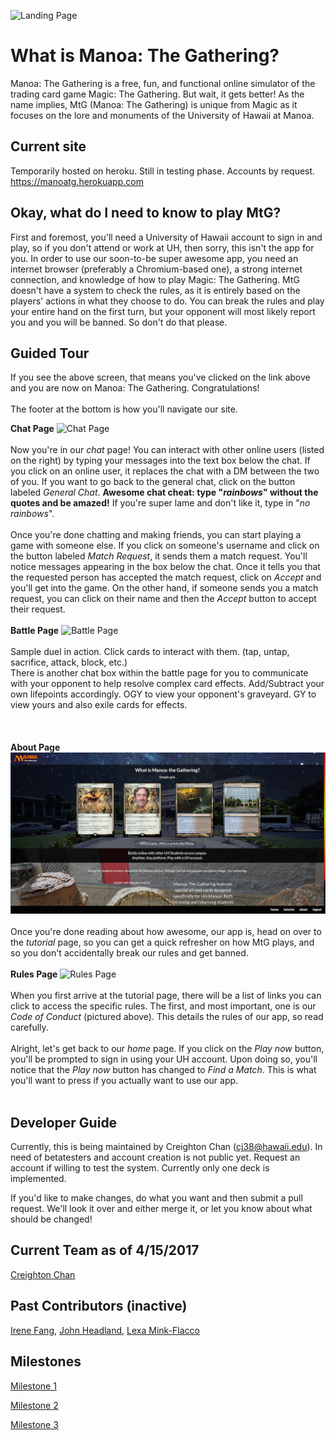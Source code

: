![Landing Page](/screenshots/landing.png)

# What is Manoa: The Gathering?

Manoa: The Gathering is a free, fun, and functional online simulator of the trading card game Magic: The Gathering. But wait, it gets better! As the name implies, MtG (Manoa: The Gathering) is unique from Magic as it focuses on the lore and monuments of the University of Hawaii at Manoa.

## Current site
Temporarily hosted on heroku. Still in testing phase. Accounts by request.
https://manoatg.herokuapp.com

## Okay, what do I need to know to play MtG?

First and foremost, you'll need a University of Hawaii account to sign in and play, so if you don't attend or work at UH, then sorry, this isn't the app for you. In order to use our soon-to-be super awesome app, you need an internet browser (preferably a Chromium-based one), a strong internet connection, and knowledge of how to play Magic: The Gathering. MtG doesn't have a system to check the rules, as it is entirely based on the players' actions in what they choose to do. You can break the rules and play your entire hand on the first turn, but your opponent will most likely report you and you will be banned. So don't do that please.

## Guided Tour

If you see the above screen, that means you've clicked on the link above and you are now on Manoa: The Gathering. Congratulations!
<br>
<br>
The footer at the bottom is how you'll navigate our site.
<br>

**Chat Page**
![Chat Page](/screenshots/chatroom.png)
<br>
<br>
Now you're in our _chat_ page! You can interact with other online users (listed on the right) by typing your messages into the text box below the chat. If you click on an online user, it replaces the chat with a DM between the two of you. If you want to go back to the general chat, click on the button labeled _General Chat_. **Awesome chat cheat: type "_rainbows_" without the quotes and be amazed!** If you're super lame and don't like it, type in "_no rainbows_".
<br>
<br>
Once you're done chatting and making friends, you can start playing a game with someone else. If you click on someone's username and click on the button labeled _Match Request_, it sends them a match request. You'll notice messages appearing in the box below the chat. Once it tells you that the requested person has accepted the match request, click on _Accept_ and you'll get into the game. On the other hand, if someone sends you a match request, you can click on their name and then the _Accept_ button to accept their request.
<br>
<br>
**Battle Page**
![Battle Page](/screenshots/play.png)
<br>
<br>
Sample duel in action. Click cards to interact with them. (tap, untap, sacrifice, attack, block, etc.)
<br>
There is another chat box within the battle page for you to communicate with your opponent to help resolve complex card effects. Add/Subtract your own lifepoints accordingly. OGY to view your opponent's graveyard. GY to view yours and also exile cards for effects.
<br>
<br>
<br>
<br>
**About Page**
![About Page](/screenshots/about.png)
<br>
<br>
Once you're done reading about how awesome, our app is, head on over to the _tutorial_ page, so you can get a quick refresher on how MtG plays, and so you don't accidentally break our rules and get banned.
<br>
<br>
**Rules Page**
![Rules Page](/screenshots/rules.png)
<br>
<br>
When you first arrive at the tutorial page, there will be a list of links you can click to access the specific rules. The first, and most important, one is our _Code of Conduct_ (pictured above). This details the rules of our app, so read carefully.
<br>
<br>
Alright, let's get back to our _home_ page. If you click on the _Play now_ button, you'll be prompted to sign in using your UH account. Upon doing so, you'll notice that the _Play now_ button has changed to _Find a Match_. This is what you'll want to press if you actually want to use our app.
<br>
<br>

## Developer Guide

Currently, this is being maintained by Creighton Chan (cj38@hawaii.edu). In need of betatesters and account creation is not public yet. Request an account if willing to test the system. Currently only one deck is implemented.

If you'd like to make changes, do what you want and then submit a pull request. We'll look it over and either merge it, or let you know about what should be changed!

## Current Team as of 4/15/2017
[Creighton Chan](https://creightonchan.github.io/)

## Past Contributors (inactive)

[Irene Fang](https://irene-f.github.io/), [John Headland](https://jheadland.github.io/), [Lexa Mink-Flacco](https://acvmf.github.io/)

## Milestones

[Milestone 1](https://github.com/manoa-the-gathering/ManoaTheGathering/projects/1)

[Milestone 2](https://github.com/manoa-the-gathering/ManoaTheGathering/projects/2)

[Milestone 3](https://github.com/manoa-the-gathering/ManoaTheGathering/projects/3)
